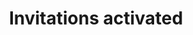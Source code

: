 ---
layout: design
title: Invitations activated
ref: 01.Groups_03.Members_a.Invitations (activated)
image: 01.Groups_03.Members_a.Invitations (activated).png
---